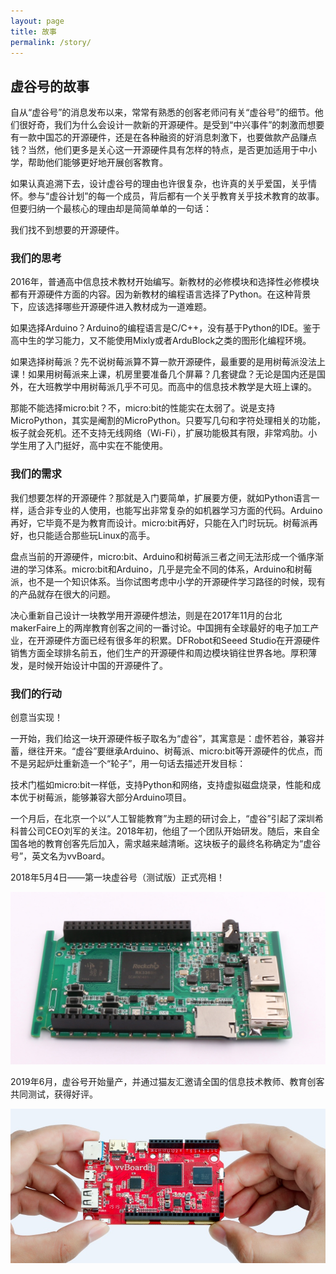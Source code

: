 ```yaml
---
layout: page
title: 故事
permalink: /story/
---
```


## 虚谷号的故事


自从“虚谷号”的消息发布以来，常常有熟悉的创客老师问有关“虚谷号”的细节。他们很好奇，我们为什么会设计一款新的开源硬件。是受到“中兴事件”的刺激而想要有一款中国芯的开源硬件，还是在各种融资的好消息刺激下，也要做款产品赚点钱？当然，他们更多是关心这一开源硬件具有怎样的特点，是否更加适用于中小学，帮助他们能够更好地开展创客教育。

如果认真追溯下去，设计虚谷号的理由也许很复杂，也许真的关乎爱国，关乎情怀。参与“虚谷计划”的每一个成员，背后都有一个关乎教育关乎技术教育的故事。但要归纳一个最核心的理由却是简简单单的一句话：

我们找不到想要的开源硬件。

### 我们的思考

 
2016年，普通高中信息技术教材开始编写。新教材的必修模块和选择性必修模块都有开源硬件方面的内容。因为新教材的编程语言选择了Python。在这种背景下，应该选择哪些开源硬件进入教材成为一道难题。

如果选择Arduino？Arduino的编程语言是C/C++，没有基于Python的IDE。鉴于高中生的学习能力，又不能使用Mixly或者ArduBlock之类的图形化编程环境。

如果选择树莓派？先不说树莓派算不算一款开源硬件，最重要的是用树莓派没法上课！如果用树莓派来上课，机房里要准备几个屏幕？几套键盘？无论是国内还是国外，在大班教学中用树莓派几乎不可见。而高中的信息技术教学是大班上课的。

那能不能选择micro:bit？不，micro:bit的性能实在太弱了。说是支持MicroPython，其实是阉割的MicroPython。只要写几句和字符处理相关的功能，板子就会死机。还不支持无线网络（Wi-Fi），扩展功能极其有限，非常鸡肋。小学生用了入门挺好，高中实在不能使用。

### 我们的需求
 
我们想要怎样的开源硬件？那就是入门要简单，扩展要方便，就如Python语言一样，适合非专业的人使用，也能写出非常复杂的如机器学习方面的代码。Arduino再好，它毕竟不是为教育而设计。micro:bit再好，只能在入门时玩玩。树莓派再好，也只能适合那些玩Linux的高手。

盘点当前的开源硬件，micro:bit、Arduino和树莓派三者之间无法形成一个循序渐进的学习体系。micro:bit和Arduino，几乎是完全不同的体系，Arduino和树莓派，也不是一个知识体系。当你试图考虑中小学的开源硬件学习路径的时候，现有的产品就存在很大的问题。

决心重新自己设计一块教学用开源硬件想法，则是在2017年11月的台北makerFaire上的两岸教育创客之间的一番讨论。中国拥有全球最好的电子加工产业，在开源硬件方面已经有很多年的积累。DFRobot和Seeed Studio在开源硬件销售方面全球排名前五，他们生产的开源硬件和周边模块销往世界各地。厚积薄发，是时候开始设计中国的开源硬件了。

### 我们的行动
 
创意当实现！

一开始，我们给这一块开源硬件板子取名为“虚谷”，其寓意是：虚怀若谷，兼容并蓄，继往开来。“虚谷”要继承Arduino、树莓派、micro:bit等开源硬件的优点，而不是另起炉灶重新造一个“轮子”，用一句话去描述开发目标：

技术门槛如micro:bit一样低，支持Python和网络，支持虚拟磁盘烧录，性能和成本优于树莓派，能够兼容大部分Arduino项目。

一个月后，在北京一个以“人工智能教育”为主题的研讨会上，“虚谷”引起了深圳希科普公司CEO刘军的关注。2018年初，他组了一个团队开始研发。随后，来自全国各地的教育创客先后加入，需求越来越清晰。这块板子的最终名称确定为“虚谷号”，英文名为vvBoard。

2018年5月4日——第一块虚谷号（测试版）正式亮相！

![avatar](../images/about/vvboard01.jpg)

2019年6月，虚谷号开始量产，并通过猫友汇邀请全国的信息技术教师、教育创客共同测试，获得好评。

![avatar](../images/about/vvboard02.jpg)

